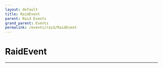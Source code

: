 ```yaml
---
layout: default
title: RaidEvent
parent: Raid Events
grand_parent: Events
permalink: /events/raid/RaidEvent
---
```


# RaidEvent

---
